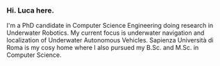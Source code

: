 ### Hi. Luca here.

I'm a PhD candidate in Computer Science Engineering doing research in Underwater Robotics. 
My current focus is underwater navigation and localization of Underwater Autonomous Vehicles.
Sapienza Università di Roma is my cosy home where I also pursued my B.Sc. and M.Sc. in Computer Science.

<!--
**korovev/korovev** is a ✨ _special_ ✨ repository because its `README.md` (this file) appears on your GitHub profile.

Here are some ideas to get you started:

- 🔭 I’m currently working on ...
- 🌱 I’m currently learning ...
- 👯 I’m looking to collaborate on ...
- 🤔 I’m looking for help with ...
- 💬 Ask me about ...
- 📫 How to reach me: ...
- 😄 Pronouns: ...
- ⚡ Fun fact: ...
-->
